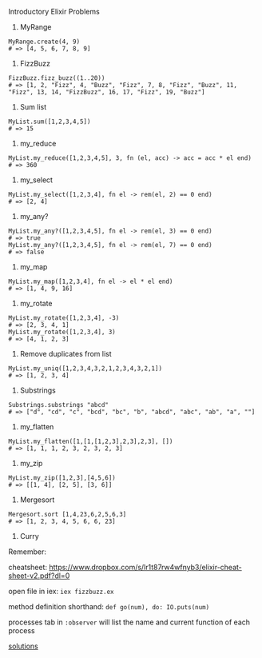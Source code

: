 Introductory Elixir Problems

1. MyRange
```
MyRange.create(4, 9)
# => [4, 5, 6, 7, 8, 9]
```
1. FizzBuzz
```
FizzBuzz.fizz_buzz((1..20))
# => [1, 2, "Fizz", 4, "Buzz", "Fizz", 7, 8, "Fizz", "Buzz", 11, "Fizz", 13, 14, "FizzBuzz", 16, 17, "Fizz", 19, "Buzz"]
```
1. Sum list
```
MyList.sum([1,2,3,4,5])
# => 15
```
1. my_reduce
```
MyList.my_reduce([1,2,3,4,5], 3, fn (el, acc) -> acc = acc * el end)
# => 360
```
1. my_select
```
MyList.my_select([1,2,3,4], fn el -> rem(el, 2) == 0 end)
# => [2, 4]
```
1. my_any?
```
MyList.my_any?([1,2,3,4,5], fn el -> rem(el, 3) == 0 end)
# => true
MyList.my_any?([1,2,3,4,5], fn el -> rem(el, 7) == 0 end)
# => false
```
1. my_map
```
MyList.my_map([1,2,3,4], fn el -> el * el end)
# => [1, 4, 9, 16]
```
1. my_rotate
```
MyList.my_rotate([1,2,3,4], -3)
# => [2, 3, 4, 1]
MyList.my_rotate([1,2,3,4], 3)
# => [4, 1, 2, 3]
```
1. Remove duplicates from list
```
MyList.my_uniq([1,2,3,4,3,2,1,2,3,4,3,2,1])
# => [1, 2, 3, 4]
```
1. Substrings
```
Substrings.substrings "abcd"
# => ["d", "cd", "c", "bcd", "bc", "b", "abcd", "abc", "ab", "a", ""]
```
1. my_flatten
```
MyList.my_flatten([1,[1,[1,2,3],2,3],2,3], [])
# => [1, 1, 1, 2, 3, 2, 3, 2, 3]
```
1. my_zip
```
MyList.my_zip([1,2,3],[4,5,6])
# => [[1, 4], [2, 5], [3, 6]]
```
1. Mergesort
```
Mergesort.sort [1,4,23,6,2,5,6,3]
# => [1, 2, 3, 4, 5, 6, 6, 23]
```
1. Curry

Remember:

cheatsheet: https://www.dropbox.com/s/lr1t87rw4wfnyb3/elixir-cheat-sheet-v2.pdf?dl=0

open file in iex: `iex fizzbuzz.ex`

method definition shorthand: `def go(num), do: IO.puts(num)`

processes tab in `:observer` will list the name and current function of each
process

[solutions](./intro_elixir_solutions.ex)
